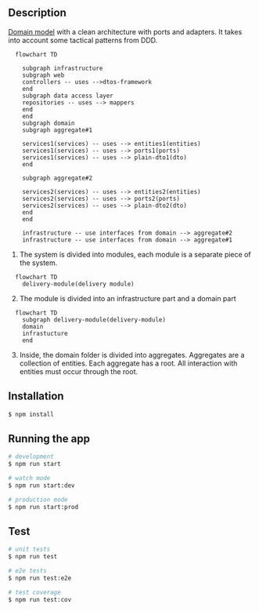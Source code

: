 ## Description

[Domain model](https://martinfowler.com/eaaCatalog/domainModel.html) with a clean architecture with ports and adapters. It takes into account some tactical patterns from DDD.

```mermaid
  flowchart TD

    subgraph infrastructure
    subgraph web
    controllers -- uses -->dtos-framework
    end
    subgraph data access layer
    repositories -- uses --> mappers
    end
    end
    subgraph domain
    subgraph aggregate#1

    services1(services) -- uses --> entities1(entities)
    services1(services) -- uses --> ports1(ports)
    services1(services) -- uses --> plain-dto1(dto)
    end

    subgraph aggregate#2

    services2(services) -- uses --> entities2(entities)
    services2(services) -- uses --> ports2(ports)
    services2(services) -- uses --> plain-dto2(dto)
    end
    end

    infrastructure -- use interfaces from domain --> aggregate#2
    infrastructure -- use interfaces from domain --> aggregate#1
```

1. The system is divided into modules, each module is a separate piece of the system.

```mermaid
  flowchart TD
    delivery-module(delivery module)
```

2. The module is divided into an infrastructure part and a domain part

```mermaid
  flowchart TD
    subgraph delivery-module(delivery-module)
	domain
	infrastucture
	end
```

3. Inside, the domain folder is divided into aggregates. Aggregates are a collection of entities. Each aggregate has a root. All interaction with entities must occur through the root.

## Installation

```bash
$ npm install
```

## Running the app

```bash
# development
$ npm run start

# watch mode
$ npm run start:dev

# production mode
$ npm run start:prod
```

## Test

```bash
# unit tests
$ npm run test

# e2e tests
$ npm run test:e2e

# test coverage
$ npm run test:cov
```
